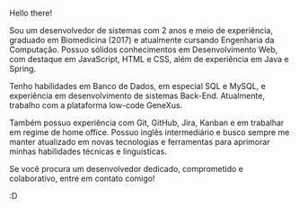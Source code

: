 Hello there!

Sou um desenvolvedor de sistemas com 2 anos e meio de experiência, graduado em Biomedicina (2017) e atualmente cursando Engenharia da Computação. Possuo sólidos conhecimentos em Desenvolvimento Web, com destaque em JavaScript, HTML e CSS, além de experiência em Java e Spring.

Tenho habilidades em Banco de Dados, em especial SQL e MySQL, e experiência em desenvolvimento de sistemas Back-End. Atualmente, trabalho com a plataforma low-code GeneXus.

Também possuo experiência com Git, GitHub, Jira, Kanban e em trabalhar em regime de home office. Possuo inglês intermediário e busco sempre me manter atualizado em novas tecnologias e ferramentas para aprimorar minhas habilidades técnicas e linguísticas.

Se você procura um desenvolvedor dedicado, comprometido e colaborativo, entre em contato comigo!


:D
